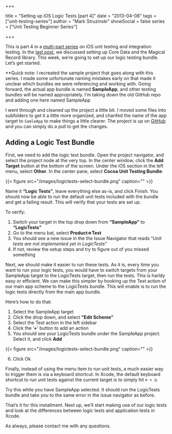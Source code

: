 +++

title = "Setting up iOS Logic Tests [part 4]"
date = "2013-04-08"
tags = ["unit-testing-series"]
author = "Mark Struzinski"
showSocial = false
series = ["Unit Testing Beginner Series"]

+++

This is part 4 in a [multi-part series][multi] on iOS unit testing and
integration testing. In the [last post][last-post], we discussed setting up
Core Data and the Magical Record library. This week, we’re going to set up our
logic testing bundle. Let’s get started.

<!--more-->

**Quick note: I recreated the sample project that goes along with this series.
I made some unfortunate naming mistakes early on that made it unclear which
bundles we were referencing and working with. Going forward, the actual app
bundle is named **SampleApp**, and other testing bundles will be named
appropriately. I’m taking down the old GitHub repo and adding one here named SampleApp

I went through and cleaned up the project a little bit. I moved some files
into subfolders to get it a little more organized, and chanfed the name of the
app target to `SamleApp` to make things a little clearer. The project is up on
[GitHub][github] and you can simply do a pull to get the changes.

## Adding a Logic Test Bundle

First, we need to add the logic test bundle. Open the project navigator, and
select the project node at the very top. In the center window, click the
**Add Target** button at the bottom of the screen. Under the iOS section in the
left menu, select **Other**. In the center pane, select
**Cocoa Unit Testing Bundle**:

{{< figure src="/images/logictests-select-bundle.png" caption="" >}}

Name it **“Logic Tests”**, leave everything else as-is, and click Finish.
You should now be able to run the default unit tests included with the bundle
and get a failing result. This will verify that your tests are set up.

To verify:

1. Switch your target in the top drop down from **“SampleApp”** to
**“LogicTests”**
2. Go to the menu bat, select **Product=>Test**
3. You should see a new issue in the the Issue Navigator that reads
“*Unit tests are not implemented yet in LogicTests*”
4. If not, review the setup steps and try to figure out of you missed something

Next, we should make it easier to run these tests. As it is, every time you
want to run your logic tests, you would have to switch targets from your
SampleApp target to the LogicTests target, then run the tests. This is harldy
easy or efficient. We can make this simpler by hooking up the Test action of
our main app scheme to the LogicTests bundle. This will enable is to run the
logic tests directly from the main app bundle.

Here’s how to do that:

1. Select the SampleApp target
2. Click the drop down, and select **“Edit Scheme”**
3. Select the Test action in the left sidebar
4. Click the ‘**+**’ button to add an action
5. You should see your LogicTests bundle under the SampleApp project. Select it, and click **Add**

{{< figure src="/images/logictests-select-bundle.png" caption="" >}}

6. Click Ok

Finally, instead of using the menu item to run unit tests, a much easier way
to trigger them is via a keyboard shortcut. In Xcode, the default keyboard
shortcut to run unit tests against the current target is to simply hit `⌘ + U`.

Try this while you have SampleApp selected. It should run the LogicTests
bundle and take you to the same error in the issue navigator as before.

That’s it for this installment. Next up, we’ll start making use of our logic
tests and look at the differences between logic tests and application tests in
Xcode.

As always, please contact me with any questions.

[multi]: /blog/2013/02/01/unit-testing-series/
[last-post]: /blog/2013/02/19/setting-up-ios-logic-tests-part-3/
[github]: https://github.com/ski081/LogicTests
